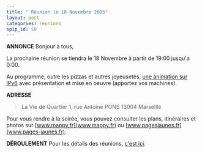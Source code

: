 ```yaml
---
title: " Réunion le 18 Novembre 2005"
layout: post
categories: reunions
spip_id: 58
---
```

**ANNONCE**
Bonjour à tous,

La prochaine réunion se tiendra le 18 Novembre à partir de 19:00 jusqu'a 0:00. 

Au programme, outre les pizzas et autres joyeusetés, [une animation sur IPv6](art59) avec présentation et mise en oeuvre (apportez vos machines).




**ADRESSE**

> La Vie de Quartier
> 1, rue Antoine PONS
> 13004 Marseille



Pour vous rendre à la soirée, vous pouvez consulter les plans, itinéraires et photos sur [www.mappy.fr](www.mappy.fr) ou [www.pagesjaunes.fr](www.pages-jaunes.fr).


**DÉROULEMENT**
Pour les détails des réunions, [c'est ici](/association/les-reunions-du-plug/).


